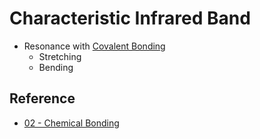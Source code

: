 # Characteristic Infrared Band

* Resonance with [Covalent Bonding](Covalent%20Bonding.md)
  * Stretching
  * Bending

## Reference

* [02 - Chemical Bonding](../../../../../../../00%20-%20Summary/SCCH105%20-%20General%20Chemistry/02%20-%20Chemical%20Bonding.md)
